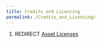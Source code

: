 ```yaml
---
title: Credits and Licencing
permalink: /Credits_and_Licencing/
---
```


1.  REDIRECT [Asset Licenses](Asset_Licenses "wikilink")